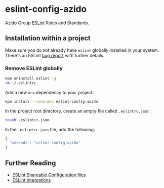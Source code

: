 # eslint-config-azido

Azido Group [ESLint](http://eslint.org/) Rules and Standards.

## Installation within a project

Make sure you do not already have `eslint` globally installed in your system. There's an ESLint [bug report](https://github.com/eslint/eslint/issues/1877) with further details.

### Remove ESLint globally

```bash
npm uninstall eslint -g
rm ~/.eslintrc
```

Add a new `dev` dependency to your project:

```bash
npm install --save-dev eslint-config-azido
```

In the project root directory, create an empty file called `.eslintrc.json`:

```bash
touch .eslintrc.json
```

In the `.eslintrc.json` file, add the following:

```javascript
{
  "extends": "eslint-config-azido"
}
```

## Further Reading

* [ESLint Shareable Configuration files](http://eslint.org/docs/developer-guide/shareable-configs)
* [ESLint Integrations](http://eslint.org/docs/user-guide/integrations)
